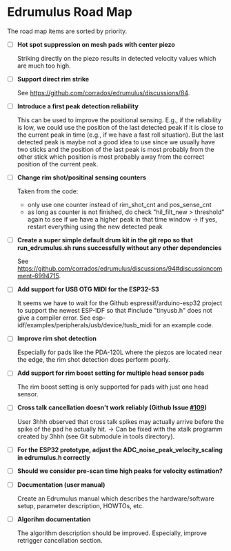 # Edrumulus Road Map

The road map items are sorted by priority.

- [ ] **Hot spot suppression on mesh pads with center piezo**

  Striking directly on the piezo results in detected velocity values which are much too high.

- [ ] **Support direct rim strike**

  See https://github.com/corrados/edrumulus/discussions/84.

- [ ] **Introduce a first peak detection reliability**

  This can be used to improve the positional sensing. E.g., if the reliability is low, we could
  use the position of the last detected peak if it is close to the current peak in time (e.g., if
  we have a fast roll situation). But the last detected peak is maybe not a good idea to use since
  we usually have two sticks and the position of the last peak is most probably from the other
  stick which position is most probably away from the correct position of the current peak.

- [ ] **Change rim shot/positinal sensing counters**

  Taken from the code:
    - only use one counter instead of rim_shot_cnt and pos_sense_cnt
    - as long as counter is not finished, do check "hil_filt_new > threshold" again to see if we have a higher peak in that
      time window -> if yes, restart everything using the new detected peak

- [ ] **Create a super simple default drum kit in the git repo so that run_edrumulus.sh runs successfully without any other dependencies**

  See https://github.com/corrados/edrumulus/discussions/94#discussioncomment-6994715.

- [ ] **Add support for USB OTG MIDI for the ESP32-S3**

  It seems we have to wait for the Github espressif/arduino-esp32 project to support the newest ESP-IDF
  so that #include "tinyusb.h" does not give a compiler error. See esp-idf/examples/peripherals/usb/device/tusb_midi
  for an example code.

- [ ] **Improve rim shot detection**

  Especially for pads like the PDA-120L where the piezos are located near the edge, the rim shot detection does perform poorly.

- [ ] **Add support for rim boost setting for multiple head sensor pads**

  The rim boost setting is only supported for pads with just one head sensor.

- [ ] **Cross talk cancellation doesn't work reliably (Github Issue [#109](https://github.com/corrados/edrumulus/issues/109))**

  User 3hhh observed that cross talk spikes may actually arrive before the spike of the pad he actually hit.
  -> Can be fixed with the xtalk programm created by 3hhh (see Git submodule in tools directory).

- [ ] **For the ESP32 prototype, adjust the ADC_noise_peak_velocity_scaling in edrumulus.h correctly**

- [ ] **Should we consider pre-scan time high peaks for velocity estimation?**

- [ ] **Documentation (user manual)**

  Create an Edrumulus manual which describes the hardware/software setup, parameter description, HOWTOs, etc.

- [ ] **Algorihm documentation**

  The algorithm description should be improved. Especially, improve retrigger cancellation section.

